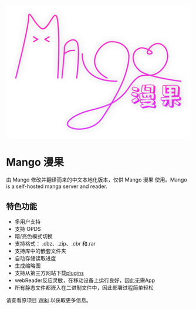 ![banner](./public/img/banner.png)

# Mango 漫果

由 Mango 修改并翻译而来的中文本地化版本，仅供 Mango 漫果 使用。Mango is a self-hosted manga server and reader.

## 特色功能

- 多用户支持
- 支持 OPDS
- 暗/亮色模式切换
- 支持格式： .cbz、.zip、.cbr 和.rar
- 支持库中的嵌套文件夹
- 自动存储读取进度
- 生成缩略图
- 支持从第三方网站下载[plugins](https://github.com/hkalexling/mango-plugins)
- webReader反应灵敏，在移动设备上运行良好，因此无需App
- 所有静态文件都嵌入在二进制文件中，因此部署过程简单轻松

请查看原项目 [Wiki](https://github.com/hkalexling/Mango/wiki) 以获取更多信息。

<!-- markdownlint-restore -->
<!-- prettier-ignore-end -->

<!-- ALL-CONTRIBUTORS-LIST:END -->
